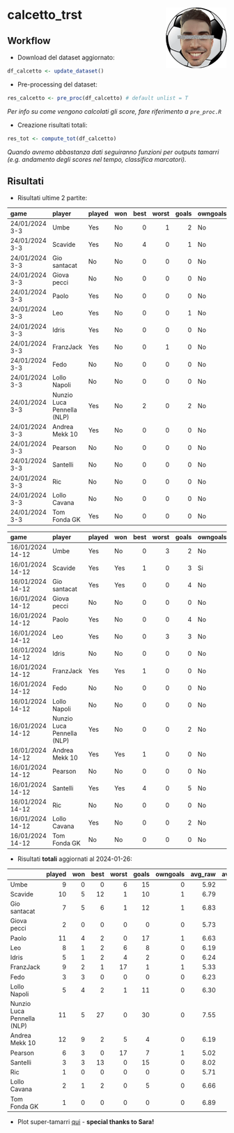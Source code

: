 
<!-- README.md is generated from README.Rmd. Please edit that file -->

# calcetto_trst <img src="logo.png" align="right" height="139" />

## Workflow

- Download del dataset aggiornato:

``` r
df_calcetto <- update_dataset()
```

- Pre-processing del dataset:

``` r
res_calcetto <- pre_proc(df_calcetto) # default unlist = T
```

*Per info su come vengono calcolati gli score, fare riferimento a
`pre_proc.R`*

- Creazione risultati totali:

``` r
res_tot <- compute_tot(df_calcetto)
```

*Quando avremo abbastanza dati seguiranno funzioni per outputs tamarri
(e.g. andamento degli scores nel tempo, classifica marcatori).*

## Risultati

- Risultati ultime 2 partite:

| game           | player                     | played | won | best | worst | goals | owngoals | raw_scores | scores |
|:---------------|:---------------------------|:-------|:----|-----:|------:|------:|:---------|-----------:|-------:|
| 24/01/2024 3-3 | Umbe                       | Yes    | No  |    0 |     1 |     2 | No       |       6.88 | 115.26 |
| 24/01/2024 3-3 | Scavide                    | Yes    | No  |    4 |     0 |     1 | No       |       7.50 | 131.56 |
| 24/01/2024 3-3 | Gio santacat               | No     | No  |    0 |     0 |     0 | No       |         NA |     NA |
| 24/01/2024 3-3 | Giova pecci                | No     | No  |    0 |     0 |     0 | No       |         NA |     NA |
| 24/01/2024 3-3 | Paolo                      | Yes    | No  |    0 |     0 |     0 | No       |       6.75 |  99.18 |
| 24/01/2024 3-3 | Leo                        | Yes    | No  |    0 |     0 |     1 | No       |       6.88 | 109.29 |
| 24/01/2024 3-3 | Idris                      | Yes    | No  |    0 |     0 |     0 | No       |       6.50 |  97.15 |
| 24/01/2024 3-3 | FranzJack                  | Yes    | No  |    0 |     1 |     0 | No       |       5.75 |  83.96 |
| 24/01/2024 3-3 | Fedo                       | No     | No  |    0 |     0 |     0 | No       |         NA |     NA |
| 24/01/2024 3-3 | Lollo Napoli               | No     | No  |    0 |     0 |     0 | No       |         NA |     NA |
| 24/01/2024 3-3 | Nunzio Luca Pennella (NLP) | Yes    | No  |    2 |     0 |     2 | No       |       7.25 | 129.52 |
| 24/01/2024 3-3 | Andrea Mekk 10             | Yes    | No  |    0 |     0 |     0 | No       |       6.33 |  94.40 |
| 24/01/2024 3-3 | Pearson                    | No     | No  |    0 |     0 |     0 | No       |         NA |     NA |
| 24/01/2024 3-3 | Santelli                   | No     | No  |    0 |     0 |     0 | No       |         NA |     NA |
| 24/01/2024 3-3 | Ric                        | No     | No  |    0 |     0 |     0 | No       |         NA |     NA |
| 24/01/2024 3-3 | Lollo Cavana               | No     | No  |    0 |     0 |     0 | No       |         NA |     NA |
| 24/01/2024 3-3 | Tom Fonda GK               | Yes    | No  |    0 |     0 |     0 | No       |       6.89 | 102.11 |

| game             | player                     | played | won | best | worst | goals | owngoals | raw_scores | scores |
|:-----------------|:---------------------------|:-------|:----|-----:|------:|------:|:---------|-----------:|-------:|
| 16/01/2024 14-12 | Umbe                       | Yes    | No  |    0 |     3 |     2 | No       |       5.12 |  70.75 |
| 16/01/2024 14-12 | Scavide                    | Yes    | Yes |    1 |     0 |     3 | Si       |       7.00 | 113.23 |
| 16/01/2024 14-12 | Gio santacat               | Yes    | Yes |    0 |     0 |     4 | No       |       7.00 | 115.82 |
| 16/01/2024 14-12 | Giova pecci                | No     | No  |    0 |     0 |     0 | No       |         NA |     NA |
| 16/01/2024 14-12 | Paolo                      | Yes    | No  |    0 |     0 |     4 | No       |       6.62 | 104.16 |
| 16/01/2024 14-12 | Leo                        | Yes    | No  |    0 |     3 |     3 | No       |       5.62 |  79.34 |
| 16/01/2024 14-12 | Idris                      | No     | No  |    0 |     0 |     0 | No       |         NA |     NA |
| 16/01/2024 14-12 | FranzJack                  | Yes    | Yes |    1 |     0 |     0 | No       |       6.88 | 111.48 |
| 16/01/2024 14-12 | Fedo                       | No     | No  |    0 |     0 |     0 | No       |         NA |     NA |
| 16/01/2024 14-12 | Lollo Napoli               | No     | No  |    0 |     0 |     0 | No       |         NA |     NA |
| 16/01/2024 14-12 | Nunzio Luca Pennella (NLP) | Yes    | No  |    0 |     0 |     2 | No       |       6.62 | 103.09 |
| 16/01/2024 14-12 | Andrea Mekk 10             | Yes    | Yes |    1 |     0 |     0 | No       |       6.78 | 108.46 |
| 16/01/2024 14-12 | Pearson                    | No     | No  |    0 |     0 |     0 | No       |         NA |     NA |
| 16/01/2024 14-12 | Santelli                   | Yes    | Yes |    4 |     0 |     5 | No       |       7.89 | 143.71 |
| 16/01/2024 14-12 | Ric                        | No     | No  |    0 |     0 |     0 | No       |         NA |     NA |
| 16/01/2024 14-12 | Lollo Cavana               | Yes    | No  |    0 |     0 |     2 | No       |       6.00 |  93.10 |
| 16/01/2024 14-12 | Tom Fonda GK               | No     | No  |    0 |     0 |     0 | No       |         NA |     NA |

- Risultati **totali** aggiornati al 2024-01-26:

|                            | played | won | best | worst | goals | owngoals | avg_raw | avg_scores |
|:---------------------------|-------:|----:|-----:|------:|------:|---------:|--------:|-----------:|
| Umbe                       |      9 |   0 |    0 |     6 |    15 |        0 |    5.92 |      95.77 |
| Scavide                    |     10 |   5 |   12 |     1 |    10 |        1 |    6.79 |     112.83 |
| Gio santacat               |      7 |   5 |    6 |     1 |    12 |        1 |    6.83 |     115.64 |
| Giova pecci                |      2 |   0 |    0 |     0 |     0 |        0 |    5.73 |      83.37 |
| Paolo                      |     11 |   4 |    2 |     0 |    17 |        1 |    6.63 |     108.10 |
| Leo                        |      8 |   1 |    2 |     6 |     8 |        0 |    6.19 |      96.33 |
| Idris                      |      5 |   1 |    2 |     4 |     2 |        0 |    6.24 |      98.24 |
| FranzJack                  |      9 |   2 |    1 |    17 |     1 |        1 |    5.33 |      76.99 |
| Fedo                       |      3 |   3 |    0 |     0 |     0 |        0 |    6.23 |     104.01 |
| Lollo Napoli               |      5 |   4 |    2 |     1 |    11 |        0 |    6.30 |     109.36 |
| Nunzio Luca Pennella (NLP) |     11 |   5 |   27 |     0 |    30 |        0 |    7.55 |     135.81 |
| Andrea Mekk 10             |     12 |   9 |    2 |     5 |     4 |        0 |    6.19 |     100.05 |
| Pearson                    |      6 |   3 |    0 |    17 |     7 |        1 |    5.02 |      73.48 |
| Santelli                   |      3 |   3 |   13 |     0 |    15 |        0 |    8.02 |     154.03 |
| Ric                        |      1 |   0 |    0 |     0 |     0 |        0 |    5.71 |      82.13 |
| Lollo Cavana               |      2 |   1 |    2 |     0 |     5 |        0 |    6.66 |     112.50 |
| Tom Fonda GK               |      1 |   0 |    0 |     0 |     0 |        0 |    6.89 |     102.11 |

- Plot super-tamarri
  [qui](https://paolodalena.shinyapps.io/calcetto_app/) - **special
  thanks to Sara!**
